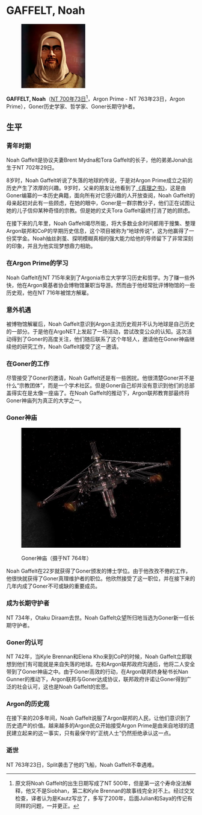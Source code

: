 # GAFFELT, Noah

<figure><img src="../.gitbook/assets/Noah Gaffelt.png" alt=""><figcaption></figcaption></figure>

**GAFFELT, Noah**（[NT 700年73日](#user-content-fn-1)[^1]，Argon Prime - NT 763年23日，Argon Prime），Goner历史学家、哲学家、Goner长期守护者。

## 生平

### 青年时期

Noah Gaffelt是协议夫妻Brent Mydna和Tora Gaffelt的长子，他的弟弟Jonah出生于NT 702年29日。

8岁时，Noah Gaffelt听说了失落的地球的传说，于是对Argon Prime成立之前的历史产生了浓厚的兴趣。9岁时，父亲的朋友让他看到了[《真理之书》](../li-shi-shi-jian/goner.md#zhen-li-zhi-shu)，这是由Goner编纂的一本历史典籍，面向所有对它感兴趣的人开放查阅，Noah Gaffelt的母亲起初对此有一些顾虑，在她的眼中，Goner是一群宗教分子，他们正在试图让她的儿子信仰某种奇怪的宗教。但是她的丈夫Tora Gaffelt最终打消了她的顾虑。

在接下来的几年里，Noah Gaffelt竭尽所能，将大多数业余时间都用于搜集、整理Argon联邦和CoP的早期历史信息，这个项目被称为“地球传说”，这为他赢得了一份奖学金。Noah抽丝剥茧、探明模糊真相的强大能力给他的导师留下了非常深刻的印象，并且为他实现梦想鼎力相助。

### 在Argon Prime的学习

Noah Gaffelt在NT 715年来到了Argonia市立大学学习历史和哲学。为了赚一些外快，他在Argon奠基者协会博物馆兼职当导游。然而由于他经常批评博物馆的一些历史观，他在NT 716年被馆方解雇。

### 意外机遇

被博物馆解雇后，Noah Gaffelt意识到Argon主流历史观并不认为地球是自己历史的一部分。于是他在ArgoNET上发起了一场活动，尝试改变公众的认知。这次活动得到了Goner的高度关注，他们随后联系了这个年轻人，邀请他在Goner神庙继续他的研究工作，Noah Gaffelt接受了这一邀请。

### 在Goner的工作

尽管接受了Goner的邀请，Noah Gaffelt还是有一些困扰。他很清楚Goner并不是什么“宗教团体”，而是一个学术社区。但是Goner自己却并没有意识到他们的总部盖得实在是太像一座庙了。在Noah Gaffelt的推动下，Argon联邦教育部最终将Goner神庙列为真正的大学之一。

### Goner神庙

<figure><img src="../.gitbook/assets/Goner Temple.jpg" alt=""><figcaption><p>Goner神庙（摄于NT 764年）</p></figcaption></figure>

Noah Gaffelt在22岁就获得了Goner颁发的博士学位。由于他孜孜不倦的工作，他很快就获得了Goner真理维护者的职位。他欣然接受了这一职位，并在接下来的几年内成了Goner不可或缺的重要成员。

### 成为长期守护者

NT 734年，Otaku Diraam去世。Noah Gaffelt众望所归地当选为Goner新一任长期守护者。

### Goner的认可

NT 742年，当Kyle Brennan和Elena Kho来到CoP的时候，Noah Gaffelt立即联想到他们有可能就是来自失落的地球。在和Argon联邦政府沟通后，他将二人安全带到了Goner神庙之中。由于Goner高效的行动，在Argon联邦终身秘书长Nan Gunner的推动下，Argon联邦与Goner达成协议，联邦政府许诺让Goner得到广泛的社会认可，这也是Noah Gaffelt的宏愿。

### Argon的历史观

在接下来的20多年间，Noah Gaffelt说服了Argon联邦的人民，让他们意识到了历史遗产的价值。越来越多的Argon民众开始接受Argon Prime是由来自地球的遗民建立起来的这一事实，只有最保守的“正统人士”仍然拒绝承认这一点。

### 逝世

NT 763年23日，Split袭击了他的飞船，Noah Gaffelt不幸遇难。

[^1]: 原文将Noah Gaffelt的出生日期写成了NT 500年，但是第一这个寿命没法解释，他又不是Siobhan，第二和Kyle Brennan的故事线完全对不上。经过交叉检查，译者认为是Kautz写岔了，多写了200年，后面Julian和Saya的传记有同样的问题，一并更正。

